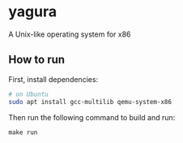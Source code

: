# yagura

A Unix-like operating system for x86

## How to run

First, install dependencies:

```sh
# on Ubuntu
sudo apt install gcc-multilib qemu-system-x86
```

Then run the following command to build and run:

```
make run
```
